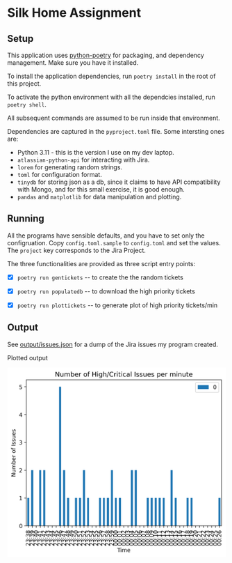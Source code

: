 # Silk Home Assignment

## Setup

This application uses [python-poetry](https://python-poetry.org) for packaging, and dependency management.
Make sure you have it installed.

To install the application dependencies, run `poetry install` in the root of this project.

To activate the python environment with all the dependcies installed, run `poetry shell`.

All subsequent commands are assumed to be run inside that environment.

Dependencies are captured in the `pyproject.toml` file. Some intersting ones are:

* Python 3.11 - this is the version I use on my dev laptop.
* `atlassian-python-api` for interacting with Jira.
* `lorem` for generating random strings.
* `toml` for configuration format.
* `tinydb` for storing json as a db, since it claims to have API compatibility with Mongo, and for this small exercise, it is good enough.
* `pandas` and `matplotlib` for data manipulation and plotting.

## Running

All the programs have sensible defaults, and you have to set only the configruation. Copy `config.toml.sample`
to `config.toml` and set the values. The `project` key corresponds to the Jira Project.

The three functionalities are provided as three script entry points:

* [x] `poetry run gentickets` -- to create the the random tickets
* [x] `poetry run populatedb` -- to download the high priority tickets
* [x] `poetry run plottickets` -- to generate plot of high priority tickets/min


## Output

See [output/issues.json](output/issues.json) for a dump of the Jira issues my program created.

Plotted output

![Plotted Output](output/issues_per_minute.png)